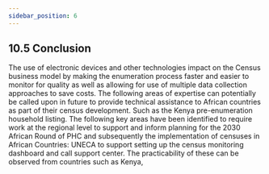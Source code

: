 ```yaml
---
sidebar_position: 6
---
```


## 10.5 Conclusion 

The use of electronic devices and other technologies  impact on the Census business model by making the enumeration process faster and easier to monitor for quality as well as allowing for use of multiple data collection approaches to save costs.
The following areas of expertise can potentially be called upon in future to provide technical assistance to African countries as part of their census development. Such as the Kenya pre-enumeration household listing.
The following key areas have been identified to require work at the regional level to support and inform planning for the 2030 African Round of PHC and subsequently the implementation of censuses in African Countries: UNECA to support setting up the census monitoring dashboard and call support center. The practicability of these can be observed from countries such as Kenya,
